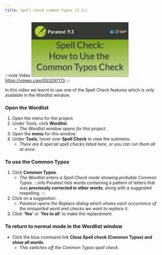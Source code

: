 ```yaml
---
title: Spell check common typos (2.1c)
---
```


:::note Video
[![ ](../../media/2.1c.png)](https://vimeo.com/553297173)  
https://vimeo.com/553297173
:::

In this video we learnt to use one of the Spell Check features which is only available in the Wordlist window.
### Open the Wordlist
1. Open the menu for the project.
1. Under Tools, click **Wordlist**.  
    -  *The Wordlist window opens for this project*.
1. Open the **menu** for this window.
1. Under **Tools**, hover over **Spell Check** to view the submenu.  
    -  *There are 6 special spell checks listed here, or you can run them all at once*.

### To use the Common Typos
1. Click **Common Typos**.  
    - *The Wordlist enters a Spell Check mode showing probable Common Typos*.
:::info
Paratext lists words containing a pattern of letters that was **previously corrected in other words**, along with a suggested respelling.
:::
1. Click on a suggestion.  
    - *Paratext opens the Replace dialog which shows each occurrence of the misspelled word and checks we want to replace it*.
1. Click ‘**Yes’** or ‘**Yes to all**’ to make the replacement.

### To return to normal mode in the Wordlist window
- Click the blue command link **Close Spell check (Common Typos) and show all words**.  
   - *This switches off the Common Typos spell check*.